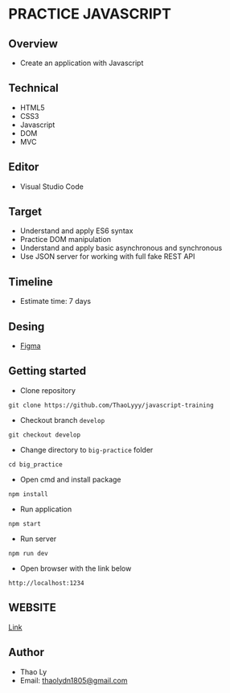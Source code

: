 # PRACTICE JAVASCRIPT

## Overview

- Create an application with Javascript

## Technical

- HTML5
- CSS3
- Javascript
- DOM
- MVC

## Editor

- Visual Studio Code

## Target

- Understand and apply ES6 syntax
- Practice DOM manipulation
- Understand and apply basic asynchronous and synchronous
- Use JSON server for working with full fake REST API

## Timeline

- Estimate time: 7 days

## Desing

- [Figma](https://www.figma.com/file/vvPw8UG7QVPG46FgsCMc1s/Course-Management)

## Getting started

- Clone repository

```
git clone https://github.com/ThaoLyyy/javascript-training
```

- Checkout branch `develop`

```
git checkout develop
```

- Change directory to `big-practice` folder

```
cd big_practice
```

- Open cmd and install package

```
npm install
```
- Run application

```
npm start
```
- Run server

```
npm run dev
```
- Open browser with the link below

```
http://localhost:1234
```

## WEBSITE
   [Link](https://thaoly-practice-courselist.herokuapp.com/)

## Author

- Thao Ly
- Email: thaolydn1805@gmail.com
